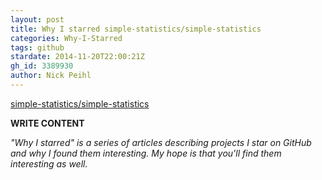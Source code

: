 ```yaml
---
layout: post
title: Why I starred simple-statistics/simple-statistics
categories: Why-I-Starred
tags: github
stardate: 2014-11-20T22:00:21Z
gh_id: 3389930
author: Nick Peihl
---
```


[simple-statistics/simple-statistics](https://github.com/simple-statistics/simple-statistics)

**WRITE CONTENT**

*"Why I starred" is a series of articles describing projects I star on GitHub and why I found them interesting. My hope is that you'll find them interesting as well.*

